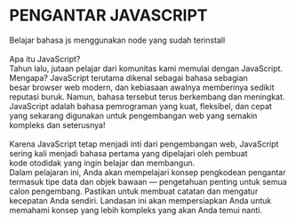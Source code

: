 # PENGANTAR JAVASCRIPT
Belajar bahasa js menggunakan node yang sudah terinstall<br><br>
Apa itu JavaScript?<br>
Tahun lalu, jutaan pelajar dari komunitas kami memulai dengan JavaScript. Mengapa? JavaScript terutama dikenal sebagai bahasa sebagian<br>
besar browser web modern, dan kebiasaan awalnya memberinya sedikit reputasi buruk. Namun, bahasa tersebut terus berkembang dan meningkat.<br>JavaScript adalah bahasa pemrograman yang kuat, fleksibel, dan cepat yang sekarang digunakan untuk pengembangan web yang semakin kompleks dan seterusnya!
<br><br>
Karena JavaScript tetap menjadi inti dari pengembangan web, JavaScript sering kali menjadi bahasa pertama yang dipelajari oleh pembuat<br>
kode otodidak yang ingin belajar dan membangun. <br>
Dalam pelajaran ini, Anda akan mempelajari konsep pengkodean pengantar termasuk tipe data dan objek bawaan — pengetahuan penting untuk semua calon pengembang. Pastikan untuk membuat catatan dan mengatur kecepatan Anda sendiri. Landasan ini akan mempersiapkan Anda untuk memahami konsep yang lebih kompleks yang akan Anda temui nanti.